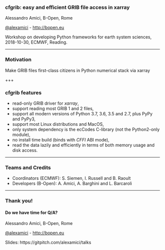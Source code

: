 
### cfgrib: easy and efficient GRIB file access in xarray


Alessandro Amici, B-Open, Rome

[@alexamici](https://twitter.com/alexamici) - http://bopen.eu

<span class='small'>
Workshop on developing Python frameworks for earth system sciences, 2018-10-30, ECMWF, Reading.
</span>

---

### Motivation

Make GRIB files first-class citizens in Python numerical stack via xarray

+++

### cfgrib features
   
 * read-only GRIB driver for *xarray*,
 * support reading most GRIB 1 and 2 files,
 * support all modern versions of Python 3.7, 3.6, 3.5 and 2.7, plus PyPy and PyPy3,
 * support most Linux distributions and MacOS,
 * only system dependency is the ecCodes C-library (not the Python2-only module),
 * no install time build (binds with *CFFI* ABI mode),
 * read the data lazily and efficiently in terms of both memory usage and disk access.

---

### Teams and Credits

 * Coordinators (ECMWF): S. Siemen, I. Russell and B. Raoult
 * Developers (B-Open): A. Amici, A. Barghini and L. Barcaroli

---

### Thank you!
#### Do we have time for Q/A?

Alessandro Amici, B-Open, Rome

[@alexamici](https://twitter.com/alexamici) - http://bopen.eu

<span class='small'>
Slides: https://gitpitch.com/alexamici/talks
</span>
